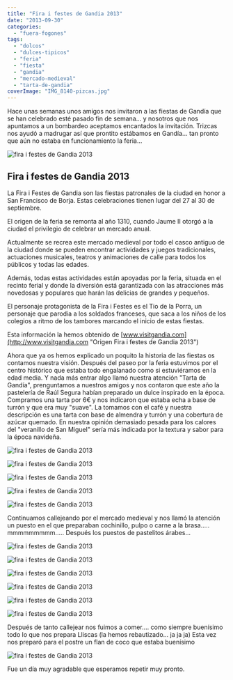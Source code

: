 ```yaml
---
title: "Fira i festes de Gandia 2013"
date: "2013-09-30"
categories:
  - "fuera-fogones"
tags:
  - "dolcos"
  - "dulces-tipicos"
  - "feria"
  - "fiesta"
  - "gandia"
  - "mercado-medieval"
  - "tarta-de-gandia"
coverImage: "IMG_8140-pizcas.jpg"
---
```


Hace unas semanas unos amigos nos invitaron a las fiestas de Gandía que se han celebrado esté pasado fin de semana... y nosotros que nos apuntamos a un bombardeo aceptamos encantados la invitación. Trizcas nos ayudó a madrugar así que prontito estábamos en Gandía... tan pronto que aún no estaba en funcionamiento la feria...

![fira i festes de Gandia 2013](images/img_5849.jpg)

## Fira i festes de Gandia 2013

La Fira i Festes de Gandia son las fiestas patronales de la ciudad en honor a San Francisco de Borja. Estas celebraciones tienen lugar del 27 al 30 de septiembre.

El origen de la feria se remonta al año 1310, cuando Jaume II otorgó a la ciudad el privilegio de celebrar un mercado anual.

Actualmente se recrea este mercado medieval por todo el casco antiguo de la ciudad donde se pueden encontrar actividades y juegos tradicionales, actuaciones musicales, teatros y animaciones de calle para todos los públicos y todas las edades.

Además, todas estas actividades están apoyadas por la feria, situada en el recinto ferial y donde la diversión está garantizada con las atracciones más novedosas y populares que harán las delicias de grandes y pequeños.

El personaje protagonista de la Fira i Festes es el Tio de la Porra, un personaje que parodia a los soldados franceses, que saca a los niños de los colegios a ritmo de los tambores marcando el inicio de estas fiestas.

Esta información la hemos obtenido de [www.visitgandia.com](http://www.visitgandia.com "Origen Fira i festes de Gandia 2013")

Ahora que ya os hemos explicado un poquito la historia de las fiestas os contamos nuestra visión. Después del paseo por la feria estuvimos por el centro histórico que estaba todo engalanado como si estuviéramos en la edad media. Y nada más entrar algo llamó nuestra atención "Tarta de Gandía", prenguntamos a nuestros amigos y nos contaron que este año la pastelería de Raúl Segura habían preparado un dulce inspirado en la época. Compramos una tarta por 6€ y nos indicaron que estaba echa a base de turrón y que era muy "suave". La tomamos con el café y nuestra descripción es una tarta con base de almendra y turrón y una cobertura de azúcar quemado. En nuestra opinión demasiado pesada para los calores del "veranillo de San Miguel" sería más indicada por la textura y sabor para la época navideña.

![fira i festes de Gandia 2013](images/IMG_8125-pizcas.jpg)

![fira i festes de Gandia 2013](images/IMG_8126-pizcas.jpg)

![fira i festes de Gandia 2013](images/IMG_8158-pizcas.jpg)

![fira i festes de Gandia 2013](images/IMG_8161-pizcas.jpg)

![fira i festes de Gandia 2013](images/IMG_8170-pizcas.jpg)

Continuamos callejeando por el mercado medieval y nos llamó la atención un puesto en el que preparaban cochinillo, pulpo o carne a la brasa..... mmmmmmmmm..... Después los puestos de pastelitos árabes...

![fira i festes de Gandia 2013](images/IMG_8138-pizcas.jpg)

![fira i festes de Gandia 2013](images/IMG_8140-pizcas.jpg)

![fira i festes de Gandia 2013](images/IMG_8142-pizcas.jpg)

![fira i festes de Gandia 2013](images/IMG_8143-pizcas.jpg)

![fira i festes de Gandia 2013](images/IMG_8145-pizcas.jpg)

![fira i festes de Gandia 2013](images/IMG_8141-pizcas.jpg)

Después de tanto callejear nos fuimos a comer.... como siempre buenísimo todo lo que nos prepara Lliscas (la hemos rebautizado... ja ja ja) Esta vez nos preparó para el postre un flan de coco que estaba buenísimo

![fira i festes de Gandia 2013](images/IMG_8169-pizcas.jpg)

Fue un día muy agradable que esperamos repetir muy pronto.
